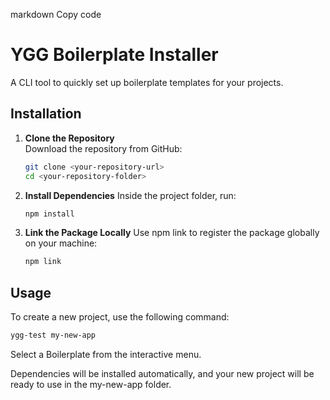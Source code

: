 markdown
Copy code

# YGG Boilerplate Installer

A CLI tool to quickly set up boilerplate templates for your projects.

## Installation

1. **Clone the Repository**  
    Download the repository from GitHub:
   ```bash
   git clone <your-repository-url>
   cd <your-repository-folder>
   ```
2. **Install Dependencies**
    Inside the project folder, run:
   ```bash
   npm install
   ```
3. **Link the Package Locally**
    Use npm link to register the package globally on your machine:
   ```bash
   npm link
   ```

## Usage

To create a new project, use the following command:

```bash
ygg-test my-new-app
```

Select a Boilerplate from the interactive menu.

Dependencies will be installed automatically, and your new project will be ready to use in the my-new-app folder.
